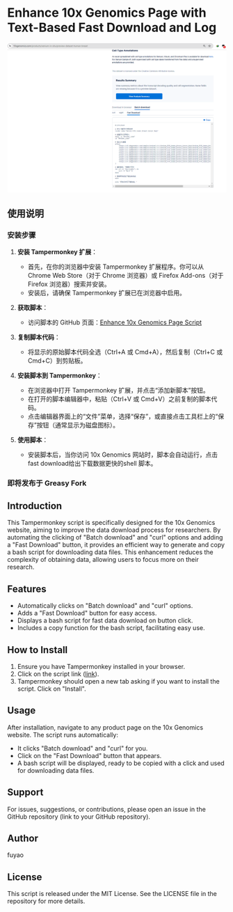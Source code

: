 # Enhance 10x Genomics Page with Text-Based Fast Download and Log
![preview](https://github.com/aqlkzf/typoraimg/raw/main/img_office/2024/03/11/354cb96c7436eaa75c6f3cf8579009df-image-20240311203153670-4668fe.png)
## 使用说明

### 安装步骤

1. **安装 Tampermonkey 扩展**：
   - 首先，在你的浏览器中安装 Tampermonkey 扩展程序。你可以从 Chrome Web Store（对于 Chrome 浏览器）或 Firefox Add-ons（对于 Firefox 浏览器）搜索并安装。
   - 安装后，请确保 Tampermonkey 扩展已在浏览器中启用。

2. **获取脚本**：
   - 访问脚本的 GitHub 页面：[Enhance 10x Genomics Page Script](https://raw.githubusercontent.com/aqlkzf/download_10Xdata/main/download_script.js)

3. **复制脚本代码**：
   - 将显示的原始脚本代码全选（Ctrl+A 或 Cmd+A），然后复制（Ctrl+C 或 Cmd+C）到剪贴板。

4. **安装脚本到 Tampermonkey**：
   - 在浏览器中打开 Tampermonkey 扩展，并点击“添加新脚本”按钮。
   - 在打开的脚本编辑器中，粘贴（Ctrl+V 或 Cmd+V）之前复制的脚本代码。
   - 点击编辑器界面上的“文件”菜单，选择“保存”，或直接点击工具栏上的“保存”按钮（通常显示为磁盘图标）。

5. **使用脚本**：
   - 安装脚本后，当你访问 10x Genomics 网站时，脚本会自动运行，点击fast download给出下载数据更快的shell 脚本。



### 即将发布于 Greasy Fork




## Introduction
This Tampermonkey script is specifically designed for the 10x Genomics website, aiming to improve the data download process for researchers. By automating the clicking of "Batch download" and "curl" options and adding a "Fast Download" button, it provides an efficient way to generate and copy a bash script for downloading data files. This enhancement reduces the complexity of obtaining data, allowing users to focus more on their research.

## Features
- Automatically clicks on "Batch download" and "curl" options.
- Adds a "Fast Download" button for easy access.
- Displays a bash script for fast data download on button click.
- Includes a copy function for the bash script, facilitating easy use.

## How to Install
1. Ensure you have Tampermonkey installed in your browser.
2. Click on the script link ([link](https://raw.githubusercontent.com/aqlkzf/download_10Xdata/main/download_script.js)).
3. Tampermonkey should open a new tab asking if you want to install the script. Click on "Install".

## Usage
After installation, navigate to any product page on the 10x Genomics website. The script runs automatically:
- It clicks "Batch download" and "curl" for you.
- Click on the "Fast Download" button that appears.
- A bash script will be displayed, ready to be copied with a click and used for downloading data files.

## Support
For issues, suggestions, or contributions, please open an issue in the GitHub repository (link to your GitHub repository).

## Author
fuyao

## License
This script is released under the MIT License. See the LICENSE file in the repository for more details.
